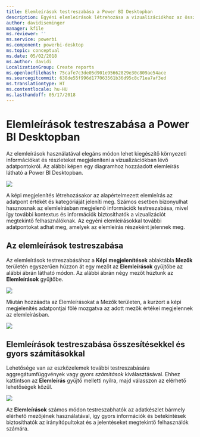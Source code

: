 ```yaml
---
title: Elemleírások testreszabása a Power BI Desktopban
description: Egyéni elemleírások létrehozása a vizualizációkhoz az összetevők húzásával
author: davidiseminger
manager: kfile
ms.reviewer: ''
ms.service: powerbi
ms.component: powerbi-desktop
ms.topic: conceptual
ms.date: 05/02/2018
ms.author: davidi
LocalizationGroup: Create reports
ms.openlocfilehash: 75cafe7c3de05d901e95662829e30c809ae54ace
ms.sourcegitcommit: 638de55f996d177063561b36d95c8c71ea7af3ed
ms.translationtype: HT
ms.contentlocale: hu-HU
ms.lasthandoff: 05/17/2018
---
```

# <a name="customizing-tooltips-in-power-bi-desktop"></a>Elemleírások testreszabása a Power BI Desktopban
Az elemleírások használatával elegáns módon lehet kiegészítő környezeti információkat és részleteket megjeleníteni a vizualizációkban lévő adatpontokról. Az alábbi képen egy diagramhoz hozzáadott elemleírás látható a Power BI Desktopban.

![](media/desktop-custom-tooltips/custom-tooltips_1.png)

A képi megjelenítés létrehozásakor az alapértelmezett elemleírás az adatpont értékét és kategóriáját jeleníti meg. Számos esetben bizonyulhat hasznosnak az elemleírásban megjelenő információk testreszabása, mivel így további kontextus és információk biztosíthatók a vizualizációt megtekintő felhasználóknak. Az egyéni elemleírásokkal további adatpontokat adhat meg, amelyek az elemleírás részeként jelennek meg.

## <a name="how-to-customize-tooltips"></a>Az elemleírások testreszabása
Az elemleírások testreszabásához a **Képi megjelenítések** ablaktábla **Mezők** területén egyszerűen húzzon át egy mezőt az **Elemleírások** gyűjtőbe az alábbi ábrán látható módon. Az alábbi ábrán négy mezőt húztunk az **Elemleírások** gyűjtőbe.

![](media/desktop-custom-tooltips/custom-tooltips_2.png)

Miután hozzáadta az Elemleírásokat a Mezők területen, a kurzort a képi megjelenítés adatpontjai fölé mozgatva az adott mezők értékei megjelennek az elemleírásban.

![](media/desktop-custom-tooltips/custom-tooltips_3.png)

## <a name="customizing-tooltips-with-aggregation-or-quick-calcs"></a>Elemleírások testreszabása összesítésekkel és gyors számításokkal
Lehetősége van az eszközelemek további testreszabására aggregátumfüggvények vagy *gyors számítások* kiválasztásával. Ehhez kattintson az **Elemleírás** gyűjtő melletti nyílra, majd válasszon az elérhető lehetőségek közül.

![](media/desktop-custom-tooltips/custom-tooltips_4.png)

Az **Elemleírások** számos módon testreszabhatók az adatkészlet bármely elérhető mezőjének használatával, így gyors információk és betekintések biztosíthatók az irányítópultokat és a jelentéseket megtekintő felhasználók számára.

